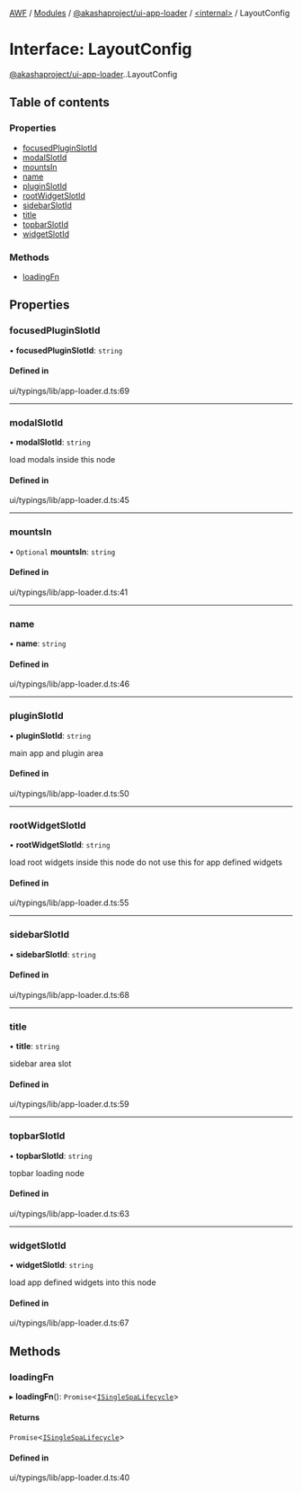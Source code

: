 [AWF](../README.md) / [Modules](../modules.md) / [@akashaproject/ui-app-loader](../modules/akashaproject_ui_app_loader.md) / [<internal\>](../modules/akashaproject_ui_app_loader._internal_.md) / LayoutConfig

# Interface: LayoutConfig

[@akashaproject/ui-app-loader](../modules/akashaproject_ui_app_loader.md).[<internal>](../modules/akashaproject_ui_app_loader._internal_.md).LayoutConfig

## Table of contents

### Properties

- [focusedPluginSlotId](akashaproject_ui_app_loader._internal_.LayoutConfig.md#focusedpluginslotid)
- [modalSlotId](akashaproject_ui_app_loader._internal_.LayoutConfig.md#modalslotid)
- [mountsIn](akashaproject_ui_app_loader._internal_.LayoutConfig.md#mountsin)
- [name](akashaproject_ui_app_loader._internal_.LayoutConfig.md#name)
- [pluginSlotId](akashaproject_ui_app_loader._internal_.LayoutConfig.md#pluginslotid)
- [rootWidgetSlotId](akashaproject_ui_app_loader._internal_.LayoutConfig.md#rootwidgetslotid)
- [sidebarSlotId](akashaproject_ui_app_loader._internal_.LayoutConfig.md#sidebarslotid)
- [title](akashaproject_ui_app_loader._internal_.LayoutConfig.md#title)
- [topbarSlotId](akashaproject_ui_app_loader._internal_.LayoutConfig.md#topbarslotid)
- [widgetSlotId](akashaproject_ui_app_loader._internal_.LayoutConfig.md#widgetslotid)

### Methods

- [loadingFn](akashaproject_ui_app_loader._internal_.LayoutConfig.md#loadingfn)

## Properties

### focusedPluginSlotId

• **focusedPluginSlotId**: `string`

#### Defined in

ui/typings/lib/app-loader.d.ts:69

___

### modalSlotId

• **modalSlotId**: `string`

load modals inside this node

#### Defined in

ui/typings/lib/app-loader.d.ts:45

___

### mountsIn

• `Optional` **mountsIn**: `string`

#### Defined in

ui/typings/lib/app-loader.d.ts:41

___

### name

• **name**: `string`

#### Defined in

ui/typings/lib/app-loader.d.ts:46

___

### pluginSlotId

• **pluginSlotId**: `string`

main app and plugin area

#### Defined in

ui/typings/lib/app-loader.d.ts:50

___

### rootWidgetSlotId

• **rootWidgetSlotId**: `string`

load root widgets inside this node
do not use this for app defined widgets

#### Defined in

ui/typings/lib/app-loader.d.ts:55

___

### sidebarSlotId

• **sidebarSlotId**: `string`

#### Defined in

ui/typings/lib/app-loader.d.ts:68

___

### title

• **title**: `string`

sidebar area slot

#### Defined in

ui/typings/lib/app-loader.d.ts:59

___

### topbarSlotId

• **topbarSlotId**: `string`

topbar loading node

#### Defined in

ui/typings/lib/app-loader.d.ts:63

___

### widgetSlotId

• **widgetSlotId**: `string`

load app defined widgets into this node

#### Defined in

ui/typings/lib/app-loader.d.ts:67

## Methods

### loadingFn

▸ **loadingFn**(): `Promise`<[`ISingleSpaLifecycle`](akashaproject_ui_app_loader._internal_.ISingleSpaLifecycle.md)\>

#### Returns

`Promise`<[`ISingleSpaLifecycle`](akashaproject_ui_app_loader._internal_.ISingleSpaLifecycle.md)\>

#### Defined in

ui/typings/lib/app-loader.d.ts:40
